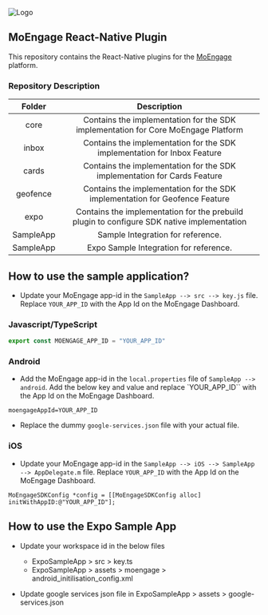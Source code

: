 ![Logo](/.github/logo.png)

## MoEngage React-Native Plugin

This repository contains the React-Native plugins for the [MoEngage](https://www.moengage.com) platform.

### Repository Description

| Folder    | Description                                                                                   |
|:---------:|:---------------------------------------------------------------------------------------------:|
| core      | Contains the implementation for the SDK implementation for Core MoEngage Platform             |
| inbox     | Contains the implementation for the SDK implementation for Inbox Feature                      |
| cards     | Contains the implementation for the SDK implementation for Cards Feature                      |
| geofence  | Contains the implementation for the SDK implementation for Geofence Feature                   |
| expo      | Contains the implementation for the prebuild plugin to configure SDK native implementation    |
| SampleApp | Sample Integration for reference.                                                             |
| SampleApp | Expo Sample Integration for reference.                                                        |


## How to use the sample application?

- Update your MoEngage app-id in the `SampleApp --> src --> key.js` file. Replace `YOUR_APP_ID` with the App Id on the MoEngage Dashboard.

### Javascript/TypeScript

```js
export const MOENGAGE_APP_ID = "YOUR_APP_ID"
```

### Android

- Add the MoEngage app-id in the `local.properties` file of `SampleApp --> android`. Add the below key and value and replace `YOUR_APP_ID`` with the App Id on the MoEngage Dashboard.

```
moengageAppId=YOUR_APP_ID
```

- Replace the dummy `google-services.json` file with your actual file.

### iOS

- Update your MoEngage app-id in the `SampleApp --> iOS --> SampleApp --> AppDelegate.m` file. Replace `YOUR_APP_ID` with the App Id on the MoEngage Dashboard.

```objc
MoEngageSDKConfig *config = [[MoEngageSDKConfig alloc] initWithAppID:@"YOUR_APP_ID"];
```

## How to use the Expo Sample App

- Update your workspace id in the below files
    - ExpoSampleApp > src > key.ts
    - ExpoSampleApp > assets > moengage > android_initilisation_config.xml

- Update google services json file in ExpoSampleApp > assets > google-services.json